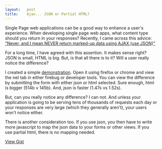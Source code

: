 ```yaml
---
layout:   post
title:    Ajax... JSON or Partial HTML?
---
```


Single Page web applications can be a good way to enhance a user's experience.
When developing single page web apps, what content type should you return in your
responses? Recently, I came across this advice:
["Never, and I mean NEVER return marked-up data using AJAX (use JSON)"](http://codereview.stackexchange.com/questions/19710/better-way-to-return-data-via-ajax/19723#19723)

For a long time, I have agreed with this assertion. It makes sense right? JSON 
is small, HTML is big. But, is that all there is to it? Will a user really notice
the difference?

I created a simple [demonstration](http://ajaxdemo.pagodabox.com/). Open it 
using firefox or chrome and view the net tab in either firebug or developer 
tools. You can view the difference by submitting the form with either json or
html selected. Sure enough, html is bigger (514b v 145b). And, json is faster
(1.47s vs 1.52s). 

But, can you really notice any difference? I can not. And unless your application 
is going to be serving tens of thousands of requests each day or your responses
are very large (which they generally aren't), your users won't notice either.

There is another consideration too. If you use json, you then have to write
more javascript to map the json data to your forms or other views. If you use
partial html, there is no mapping needed.
<script src="https://gist.github.com/robap/4747480.js">
</script>
<noscript><a href="https://gist.github.com/robap/4747480">View Gist</a></noscript>
